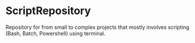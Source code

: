 # ScriptRepository
Repository for from small to complex projects that mostly involves scripting (Bash, Batch, Powershell) using terminal.
